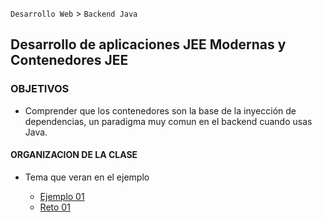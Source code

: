
`Desarrollo Web` > `Backend Java`

## Desarrollo de aplicaciones JEE Modernas y Contenedores JEE 

### OBJETIVOS 

- Comprender que los contenedores son la base de la inyección de dependencias, un paradigma muy comun en el backend cuando usas Java.

#### ORGANIZACION DE LA CLASE 

- Tema que veran en el ejemplo

	- [Ejemplo 01](Ejemplo-01)
	- [Reto 01](Reto-01)


